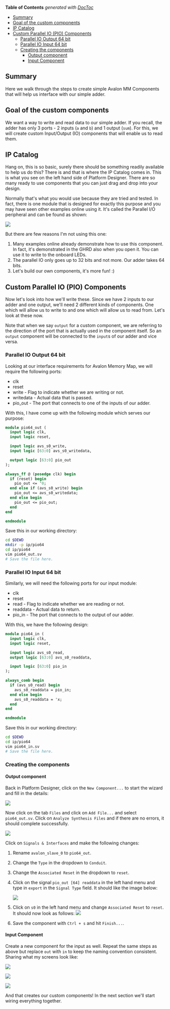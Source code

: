 <!-- START doctoc generated TOC please keep comment here to allow auto update -->
<!-- DON'T EDIT THIS SECTION, INSTEAD RE-RUN doctoc TO UPDATE -->
**Table of Contents**  *generated with [DocToc](https://github.com/thlorenz/doctoc)*

- [Summary](#summary)
- [Goal of the custom components](#goal-of-the-custom-components)
- [IP Catalog](#ip-catalog)
- [Custom Parallel IO (PIO) Components](#custom-parallel-io-pio-components)
  - [Parallel IO Output 64 bit](#parallel-io-output-64-bit)
  - [Parallel IO Input 64 bit](#parallel-io-input-64-bit)
  - [Creating the components](#creating-the-components)
    - [Output component](#output-component)
    - [Input Component](#input-component)

<!-- END doctoc generated TOC please keep comment here to allow auto update -->

## Summary

Here we walk through the steps to create simple Avalon MM Components that will help us interface with our simple adder.

## Goal of the custom components

We want a way to write and read data to our simple adder. If you recall, the adder has only 3 ports - 2 inputs (`a` and `b`) and 1 output (`sum`). For this, we will create custom Input/Output (IO) components that will enable us to read them.

## IP Catalog

Hang on, this is so basic, surely there should be something readily available to help us do this? There is and that is where the IP Catalog comes in. This is what you see on the left hand side of Platform Designer. There are so many ready to use components that you can just drag and drop into your design.

Normally that's what you would use because they are tried and tested. In fact, there is one module that is designed for exactly this purpose and you may have seen other examples online using it. It's called the Parallel I/O peripheral and can be found as shown:

![](images/parallel_io.png)

But there are few reasons I'm not using this one:

1. Many examples online already demonstrate how to use this component. In fact, it's demonstrated in the GHRD also when you open it. You can use it to write to the onboard LEDs.
2. The parallel IO only goes up to 32 bits and not more. Our adder takes 64 bits.
3. Let's build our own components, it's more fun! :)

## Custom Parallel IO (PIO) Components

Now let's look into how we'll write these. Since we have 2 inputs to our adder and one output, we'll need 2 different kinds of components. One which will allow us to write to and one which will allow us to read from.  Let's look at these now.

Note that when we say `output` for a custom component, we are referring to the direction of the port that is actually used in the component itself. So an `output` component will be connected to the `input`s of our adder and vice versa.

### Parallel IO Output 64 bit

Looking at our interface requirements for Avalon Memory Map, we will require the following ports:

* clk
* reset
* write - Flag to indicate whether we are writing or not.
* writedata - Actual data that is passed.
* pio_out - The port that connects to one of the inputs of our adder.

With this, I have come up with the following module which serves our purpose:

```systemverilog
module pio64_out (
  input logic clk,
  input logic reset,

  input logic avs_s0_write,
  input logic [63:0] avs_s0_writedata,

  output logic [63:0] pio_out
);

always_ff @ (posedge clk) begin
  if (reset) begin
    pio_out <= '0; 
  end else if (avs_s0_write) begin
    pio_out <= avs_s0_writedata;
  end else begin
    pio_out <= pio_out;
  end 
end

endmodule
```

Save this in our working directory:

```bash
cd $DEWD
mkdir -p ip/pio64
cd ip/pio64
vim pio64_out.sv
# Save the file here.
```



### Parallel IO Input 64 bit

Similarly, we will need the following ports for our input module:

* clk
* reset
* read - Flag to indicate whether we are reading or not.
* readdata - Actual data to return.
* pio_in - The port that connects to the output of our adder.

With this, we have the following design:

```systemverilog
module pio64_in (
  input logic clk,
  input logic reset,

  input logic avs_s0_read,
  output logic [63:0] avs_s0_readdata,

  input logic [63:0] pio_in
);

always_comb begin
  if (avs_s0_read) begin
    avs_s0_readdata = pio_in;
  end else begin
    avs_s0_readdata = 'x; 
  end 
end

endmodule
```

Save this in our working directory:

```bash
cd $DEWD
cd ip/pio64
vim pio64_in.sv
# Save the file here.
```

### Creating the components

#### Output component

Back in Platform Designer, click on the `New Component...` to start the wizard and fill in the details:

![](images/pio64_out_1.png)

Now click on the tab `Files` and click on `Add File...` and select `pio64_out.sv`. Click on `Analyze Synthesis Files` and if there are no errors, it should complete successfully.

![](images/pio64_out_2.png)

Click on `Signals & Interfaces` and make the following changes:

1. Rename `avalon_slave_0` to `pio64_out`.

2. Change the `Type` in the dropdown to `Conduit`.

3. Change the `Associated Reset`  in the dropdown to `reset`.

4. Click on the signal `pio_out [64] readdata` in the left hand menu and type in `export` in the `Signal Type` field. It should like the image below:

   ![](images/pio_out_3.png)

5. Click on `s0` in the left hand menu and change `Associated Reset` to `reset`. It should now look as follows:
   ![](images/pio_out_4.png)

6. Save the component with `Ctrl + s` and hit `Finish...`.

#### Input Component

Create a new component for the input as well. Repeat the same steps as above but replace `out` with `in` to keep the naming convention consistent. Sharing what my screens look like:

![](images/pio_in_1.png)

![](images/pio_in_2.png)

![](images/pio_in_3.png)

And that creates our custom components! In the next section we'll start wiring everything together.
